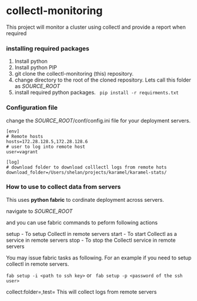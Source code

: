 # collectl-monitoring
This project will monitor a cluster using collectl and provide a report when required

### installing required packages
1. Install python
2. Install python PIP 
3. git clone the collectl-monitoring (this) repository.
4. change directory to the root of the cloned repository. Lets call this folder as *SOURCE_ROOT*
5. install required python packages.
    ``` pip install -r requirments.txt```

### Configuration file

change the *SOURCE_ROOT*/conf/config.ini file for your deployment servers.

```
[env]
# Remote hosts
hosts=172.28.128.5,172.28.128.6
# user to log into remote host
user=vagrant

[log]
# download folder to download colllectl logs from remote hots
download_folder=/Users/shelan/projects/karamel/karamel-stats/
```

### How to use to collect data from servers

 This uses **python fabric** to cordinate deployment across servers.
 
 navigate to *SOURCE_ROOT*
 
 and you can use fabric commands to peform following actions
 
 setup - To setup Collectl in remote servers
 start - To start Collectl as a service in remote servers
 stop - To stop the Collectl service in remote servers
    
 You may issue fabric tasks as following. For an example if you need to setup collectl in remote servers.
    
  ``` fab setup -i <path to ssh key> ```
  or
  ``` fab setup -p <password of the ssh user>```
    
 collect:folder=<Folder>,test=<Name of test> This will collect logs from remote servers
    
 

 
 
 
